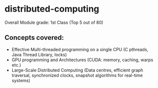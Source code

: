 # distributed-computing

Overall Module grade: 1st Class (Top 5 out of 80)

## Concepts covered:
- Effective Multi-threaded programming on a single CPU (C pthreads, Java Thread Library, locks)
- GPU programming and Architectures (CUDA: memory, caching, warps etc.)
- Large-Scale Distributed Computing (Data centres, efficient graph traversal, synchronized clocks, snapshot algorithms for real-time systems) 
